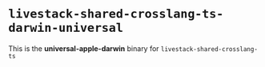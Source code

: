 # `livestack-shared-crosslang-ts-darwin-universal`

This is the **universal-apple-darwin** binary for `livestack-shared-crosslang-ts`
